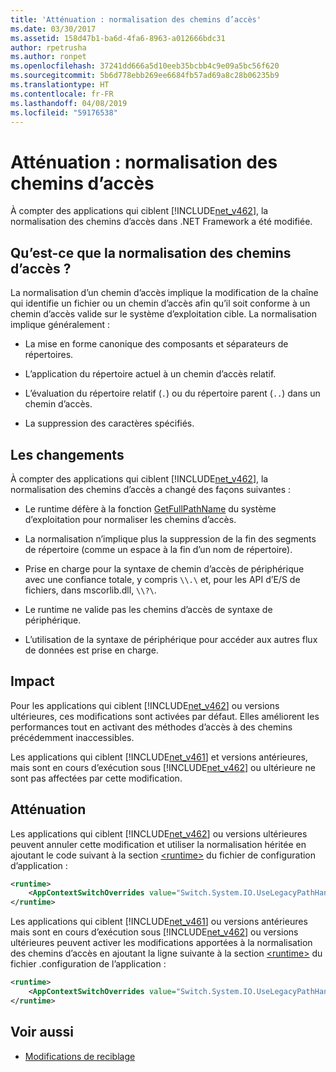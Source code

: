 ```yaml
---
title: 'Atténuation : normalisation des chemins d’accès'
ms.date: 03/30/2017
ms.assetid: 158d47b1-ba6d-4fa6-8963-a012666bdc31
author: rpetrusha
ms.author: ronpet
ms.openlocfilehash: 37241dd666a5d10eeb35bcbb4c9e09a5bc56f620
ms.sourcegitcommit: 5b6d778ebb269ee6684fb57ad69a8c28b06235b9
ms.translationtype: HT
ms.contentlocale: fr-FR
ms.lasthandoff: 04/08/2019
ms.locfileid: "59176538"
---
```

# <a name="mitigation-path-normalization"></a>Atténuation : normalisation des chemins d’accès
À compter des applications qui ciblent [!INCLUDE[net_v462](../../../includes/net-v462-md.md)], la normalisation des chemins d’accès dans .NET Framework a été modifiée.  
  
## <a name="what-is-path-normalization"></a>Qu’est-ce que la normalisation des chemins d’accès ?  
 La normalisation d’un chemin d’accès implique la modification de la chaîne qui identifie un fichier ou un chemin d’accès afin qu’il soit conforme à un chemin d’accès valide sur le système d’exploitation cible. La normalisation implique généralement :  
  
-   La mise en forme canonique des composants et séparateurs de répertoires.  
  
-   L’application du répertoire actuel à un chemin d’accès relatif.  
  
-   L’évaluation du répertoire relatif (`.`) ou du répertoire parent (`..`) dans un chemin d’accès.  
  
-   La suppression des caractères spécifiés.  
  
## <a name="the-changes"></a>Les changements  
 À compter des applications qui ciblent [!INCLUDE[net_v462](../../../includes/net-v462-md.md)], la normalisation des chemins d’accès a changé des façons suivantes :  
  
-   Le runtime défère à la fonction [GetFullPathName](/windows/desktop/api/fileapi/nf-fileapi-getfullpathnamea) du système d’exploitation pour normaliser les chemins d’accès.  
  
-   La normalisation n’implique plus la suppression de la fin des segments de répertoire (comme un espace à la fin d’un nom de répertoire).  
  
-   Prise en charge pour la syntaxe de chemin d’accès de périphérique avec une confiance totale, y compris `\\.\` et, pour les API d’E/S de fichiers, dans mscorlib.dll, `\\?\`.  
  
-   Le runtime ne valide pas les chemins d’accès de syntaxe de périphérique.  
  
-   L’utilisation de la syntaxe de périphérique pour accéder aux autres flux de données est prise en charge.  
  
## <a name="impact"></a>Impact  
 Pour les applications qui ciblent [!INCLUDE[net_v462](../../../includes/net-v462-md.md)] ou versions ultérieures, ces modifications sont activées par défaut. Elles améliorent les performances tout en activant des méthodes d’accès à des chemins précédemment inaccessibles.  
  
 Les applications qui ciblent [!INCLUDE[net_v461](../../../includes/net-v461-md.md)] et versions antérieures, mais sont en cours d’exécution sous [!INCLUDE[net_v462](../../../includes/net-v462-md.md)] ou ultérieure ne sont pas affectées par cette modification.  
  
## <a name="mitigation"></a>Atténuation  
 Les applications qui ciblent [!INCLUDE[net_v462](../../../includes/net-v462-md.md)] ou versions ultérieures peuvent annuler cette modification et utiliser la normalisation héritée en ajoutant le code suivant à la section [\<runtime>](../../../docs/framework/configure-apps/file-schema/runtime/runtime-element.md) du fichier de configuration d’application :  
  
```xml  
<runtime>  
    <AppContextSwitchOverrides value="Switch.System.IO.UseLegacyPathHandling=true" />    
</runtime>  
```  
  
 Les applications qui ciblent [!INCLUDE[net_v461](../../../includes/net-v461-md.md)] ou versions antérieures mais sont en cours d’exécution sous [!INCLUDE[net_v462](../../../includes/net-v462-md.md)] ou versions ultérieures peuvent activer les modifications apportées à la normalisation des chemins d’accès en ajoutant la ligne suivante à la section [\<runtime>](../../../docs/framework/configure-apps/file-schema/runtime/runtime-element.md) du fichier .configuration de l’application :  
  
```xml  
<runtime>  
    <AppContextSwitchOverrides value="Switch.System.IO.UseLegacyPathHandling=false" />    
</runtime>  
```  
  
## <a name="see-also"></a>Voir aussi

- [Modifications de reciblage](../../../docs/framework/migration-guide/retargeting-changes-in-the-net-framework-4-6-2.md)
